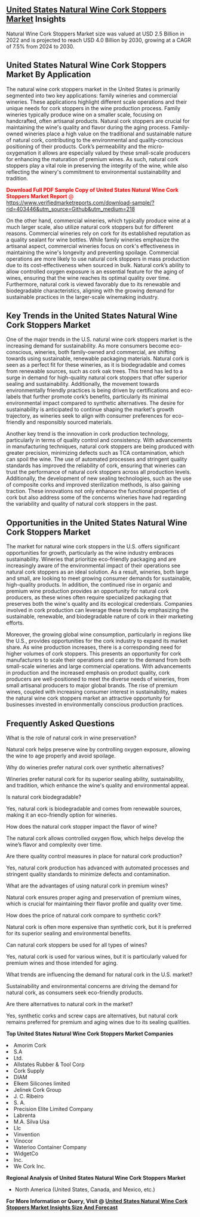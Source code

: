 <h2><a href="https://www.verifiedmarketreports.com/download-sample/?rid=403446&amp;utm_source=Github&amp;utm_medium=218" target="_blank">United States Natural Wine Cork Stoppers Market</a> Insights</h2><p>Natural Wine Cork Stoppers Market size was valued at USD 2.5 Billion in 2022 and is projected to reach USD 4.0 Billion by 2030, growing at a CAGR of 7.5% from 2024 to 2030.</p><p> <h2>United States Natural Wine Cork Stoppers Market By Application</h2> <p>The natural wine cork stoppers market in the United States is primarily segmented into two key applications: family wineries and commercial wineries. These applications highlight different scale operations and their unique needs for cork stoppers in the wine production process. Family wineries typically produce wine on a smaller scale, focusing on handcrafted, often artisanal products. Natural cork stoppers are crucial for maintaining the wine's quality and flavor during the aging process. Family-owned wineries place a high value on the traditional and sustainable nature of natural cork, contributing to the environmental and quality-conscious positioning of their products. Cork’s permeability and the micro-oxygenation it allows are especially valued by these small-scale producers for enhancing the maturation of premium wines. As such, natural cork stoppers play a vital role in preserving the integrity of the wine, while also reflecting the winery's commitment to environmental sustainability and tradition. <p><span class=""><span style="color: #ff0000;"><strong>Download Full PDF Sample Copy of United States Natural Wine Cork Stoppers Market Report</strong> @ </span><a href="https://www.verifiedmarketreports.com/download-sample/?rid=403446&amp;utm_source=Github&amp;utm_medium=218" target="_blank">https://www.verifiedmarketreports.com/download-sample/?rid=403446&amp;utm_source=Github&amp;utm_medium=218</a></span></p></p> <p>On the other hand, commercial wineries, which typically produce wine at a much larger scale, also utilize natural cork stoppers but for different reasons. Commercial wineries rely on cork for its established reputation as a quality sealant for wine bottles. While family wineries emphasize the artisanal aspect, commercial wineries focus on cork's effectiveness in maintaining the wine's longevity and preventing spoilage. Commercial operations are more likely to use natural cork stoppers in mass production due to its cost-effectiveness when sourced in bulk. Natural cork’s ability to allow controlled oxygen exposure is an essential feature for the aging of wines, ensuring that the wine reaches its optimal quality over time. Furthermore, natural cork is viewed favorably due to its renewable and biodegradable characteristics, aligning with the growing demand for sustainable practices in the larger-scale winemaking industry. <h2>Key Trends in the United States Natural Wine Cork Stoppers Market</h2> <p>One of the major trends in the U.S. natural wine cork stoppers market is the increasing demand for sustainability. As more consumers become eco-conscious, wineries, both family-owned and commercial, are shifting towards using sustainable, renewable packaging materials. Natural cork is seen as a perfect fit for these wineries, as it is biodegradable and comes from renewable sources, such as cork oak trees. This trend has led to a surge in demand for high-quality natural cork stoppers that offer superior sealing and sustainability. Additionally, the movement towards environmentally friendly practices is being driven by certifications and eco-labels that further promote cork’s benefits, particularly its minimal environmental impact compared to synthetic alternatives. The desire for sustainability is anticipated to continue shaping the market's growth trajectory, as wineries seek to align with consumer preferences for eco-friendly and responsibly sourced materials. <p>Another key trend is the innovation in cork production technology, particularly in terms of quality control and consistency. With advancements in manufacturing techniques, natural cork stoppers are being produced with greater precision, minimizing defects such as TCA contamination, which can spoil the wine. The use of automated processes and stringent quality standards has improved the reliability of cork, ensuring that wineries can trust the performance of natural cork stoppers across all production levels. Additionally, the development of new sealing technologies, such as the use of composite corks and improved sterilization methods, is also gaining traction. These innovations not only enhance the functional properties of cork but also address some of the concerns wineries have had regarding the variability and quality of natural cork stoppers in the past. <h2>Opportunities in the United States Natural Wine Cork Stoppers Market</h2> <p>The market for natural wine cork stoppers in the U.S. offers significant opportunities for growth, particularly as the wine industry embraces sustainability. Wineries that prioritize eco-friendly packaging and are increasingly aware of the environmental impact of their operations see natural cork stoppers as an ideal solution. As a result, wineries, both large and small, are looking to meet growing consumer demands for sustainable, high-quality products. In addition, the continued rise in organic and premium wine production provides an opportunity for natural cork producers, as these wines often require specialized packaging that preserves both the wine's quality and its ecological credentials. Companies involved in cork production can leverage these trends by emphasizing the sustainable, renewable, and biodegradable nature of cork in their marketing efforts. <p>Moreover, the growing global wine consumption, particularly in regions like the U.S., provides opportunities for the cork industry to expand its market share. As wine production increases, there is a corresponding need for higher volumes of cork stoppers. This presents an opportunity for cork manufacturers to scale their operations and cater to the demand from both small-scale wineries and large commercial operations. With advancements in production and the increased emphasis on product quality, cork producers are well-positioned to meet the diverse needs of wineries, from small artisanal producers to major global brands. The rise of premium wines, coupled with increasing consumer interest in sustainability, makes the natural wine cork stoppers market an attractive opportunity for businesses invested in environmentally conscious production practices. <h2>Frequently Asked Questions</h2> <p>What is the role of natural cork in wine preservation?</p> <p>Natural cork helps preserve wine by controlling oxygen exposure, allowing the wine to age properly and avoid spoilage.</p> <p>Why do wineries prefer natural cork over synthetic alternatives?</p> <p>Wineries prefer natural cork for its superior sealing ability, sustainability, and tradition, which enhance the wine's quality and environmental appeal.</p> <p>Is natural cork biodegradable?</p> <p>Yes, natural cork is biodegradable and comes from renewable sources, making it an eco-friendly option for wineries.</p> <p>How does the natural cork stopper impact the flavor of wine?</p> <p>The natural cork allows controlled oxygen flow, which helps develop the wine’s flavor and complexity over time.</p> <p>Are there quality control measures in place for natural cork production?</p> <p>Yes, natural cork production has advanced with automated processes and stringent quality standards to minimize defects and contamination.</p> <p>What are the advantages of using natural cork in premium wines?</p> <p>Natural cork ensures proper aging and preservation of premium wines, which is crucial for maintaining their flavor profile and quality over time.</p> <p>How does the price of natural cork compare to synthetic cork?</p> <p>Natural cork is often more expensive than synthetic cork, but it is preferred for its superior sealing and environmental benefits.</p> <p>Can natural cork stoppers be used for all types of wines?</p> <p>Yes, natural cork is used for various wines, but it is particularly valued for premium wines and those intended for aging.</p> <p>What trends are influencing the demand for natural cork in the U.S. market?</p> <p>Sustainability and environmental concerns are driving the demand for natural cork, as consumers seek eco-friendly products.</p> <p>Are there alternatives to natural cork in the market?</p> <p>Yes, synthetic corks and screw caps are alternatives, but natural cork remains preferred for premium and aging wines due to its sealing qualities.</p> </p><p><strong>Top United States Natural Wine Cork Stoppers Market Companies</strong></p><div data-test-id=""><p><li>Amorim Cork</li><li> S.A</li><li> Ltd.</li><li> Allstates Rubber & Tool Corp</li><li> Cork Supply</li><li> DIAM</li><li> Elkem Silicones limited</li><li> Jelinek Cork Group</li><li> J. C. Ribeiro</li><li> S. A.</li><li> Precision Elite Limited Company</li><li> Labrenta</li><li> M.A. Silva Usa</li><li> Llc</li><li> Vinvention</li><li> Vinocor</li><li> Waterloo Container Company</li><li> WidgetCo</li><li> Inc.</li><li> We Cork Inc.</li></p><div><strong>Regional Analysis of&nbsp;United States Natural Wine Cork Stoppers Market</strong></div><ul><li dir="ltr"><p dir="ltr">North America&nbsp;(United States, Canada, and Mexico, etc.)</p></li></ul><p><strong>For More Information or Query, Visit @&nbsp;</strong><strong><a href="https://www.verifiedmarketreports.com/product/natural-wine-cork-stoppers-market/?utm_source=Github&amp;utm_medium=218" target="_blank">United States Natural Wine Cork Stoppers Market Insights Size And Forecast</a></strong></p></div>
